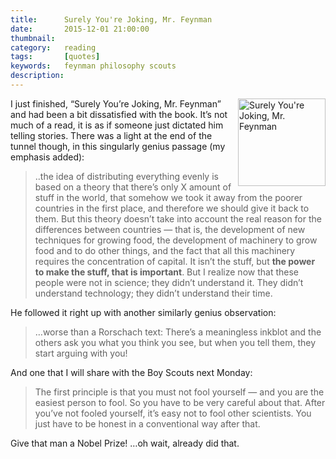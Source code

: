 ```yaml
---
title: 		Surely You're Joking, Mr. Feynman
date: 		2015-12-01 21:00:00
thumbnail:
category:	reading
tags: 		[quotes]
keywords:	feynman philosophy scouts
description:
---
```


<img alt="Surely You're Joking, Mr. Feynman" src="http://ecx.images-amazon.com/images/I/51bfXgajOUL._SX312_BO1,204,203,200_.jpg" style="height: 140px; float:right;"/>I just finished, “Surely You’re Joking, Mr. Feynman” and had been a bit dissatisfied with the book. It’s not much of a read, it is as if someone just dictated him telling stories. There was a light at the end of the tunnel though, in this singularly genius passage (my emphasis added):

> ..the idea of distributing everything evenly is based on a theory that there’s only X amount of stuff in the world, that somehow we took it away from the poorer countries in the first place, and therefore we should give it back to them. But this theory doesn’t take into account the real reason for the differences between countries — that is, the development of new techniques for growing food, the development of machinery to grow food and to do other things, and the fact that all this machinery requires the concentration of capital. It isn’t the stuff, but **the power to make the stuff, that is important**. But I realize now that these people were not in science; they didn’t understand it. They didn’t understand technology; they didn’t understand their time.

He followed it right up with another similarly genius observation:

> …worse than a Rorschach text: There’s a meaningless inkblot and the others ask you what you think you see, but when you tell them, they start arguing with you!

And one that I will share with the Boy Scouts next Monday:

> The first principle is that you must not fool yourself — and you are the easiest person to fool. So you have to be very careful about that. After you’ve not fooled yourself, it’s easy not to fool other scientists. You just have to be honest in a conventional way after that.

Give that man a Nobel Prize! …oh wait, already did that.